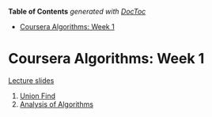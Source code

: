 <!-- START doctoc generated TOC please keep comment here to allow auto update -->
<!-- DON'T EDIT THIS SECTION, INSTEAD RE-RUN doctoc TO UPDATE -->
**Table of Contents**  *generated with [DocToc](https://github.com/thlorenz/doctoc)*

- [Coursera Algorithms: Week 1](#coursera-algorithms-week-1)

<!-- END doctoc generated TOC please keep comment here to allow auto update -->

# Coursera Algorithms: Week 1

[Lecture slides](https://www.coursera.org/learn/algorithms-part1/supplement/JgDHB/lecture-slides)

1. [Union Find](./01-union-find/README.md)
2. [Analysis of Algorithms](./02-analysis-of-algorithms/README.md)
